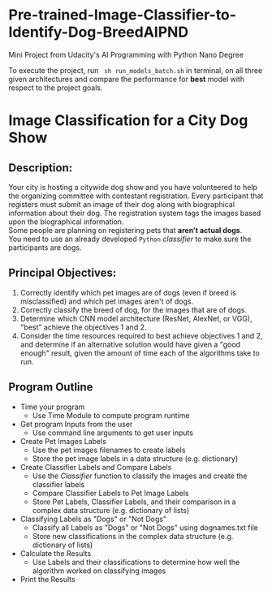 # Pre-trained-Image-Classifier-to-Identify-Dog-BreedAIPND
 Mini Project from Udacity's AI Programming with Python Nano Degree
 
 To execute the project, run ``` sh run_models_batch.sh``` in terminal, on all three given architectures and compare the performance for **best** model with respect to the project goals.

# Image Classification for a City Dog Show
## Description:</br>
Your city is hosting a citywide dog show and you have volunteered to help the organizing committee with contestant registration. Every participant that registers must submit an image of their dog along with biographical information about their dog. The registration system tags the images based upon the biographical information.</br>
Some people are planning on registering pets that **aren’t actual dogs**.</br>
You need to use an already developed ```Python``` *classifier* to make sure the participants are dogs.<br>

## Principal Objectives:
1. Correctly identify which pet images are of dogs (even if breed is misclassified) and which pet images aren't of dogs.</br>
2. Correctly classify the breed of dog, for the images that are of dogs.</br>
3. Determine which CNN model architecture (ResNet, AlexNet, or VGG), "best" achieve the objectives 1 and 2.</br>
4. Consider the time resources required to best achieve objectives 1 and 2, and determine if an alternative solution would have given a "good enough" result, given the amount of time each of the algorithms take to run.</br>

## Program Outline
- Time your program
  - Use Time Module to compute program runtime
- Get program Inputs from the user
  - Use command line arguments to get user inputs
- Create Pet Images Labels
  - Use the pet images filenames to create labels
  - Store the pet image labels in a data structure (e.g. dictionary)
- Create Classifier Labels and Compare Labels
  - Use the *Classifier* function to classify the images and create the classifier labels
  - Compare Classifier Labels to Pet Image Labels
  - Store Pet Labels, Classifier Labels, and their comparison in a complex data structure (e.g. dictionary of lists)
- Classifying Labels as "Dogs" or "Not Dogs"
  - Classify all Labels as "Dogs" or "Not Dogs" using dognames.txt file
  - Store new classifications in the complex data structure (e.g. dictionary of lists)
- Calculate the Results
  - Use Labels and their classifications to determine how well the algorithm worked on classifying images
- Print the Results

